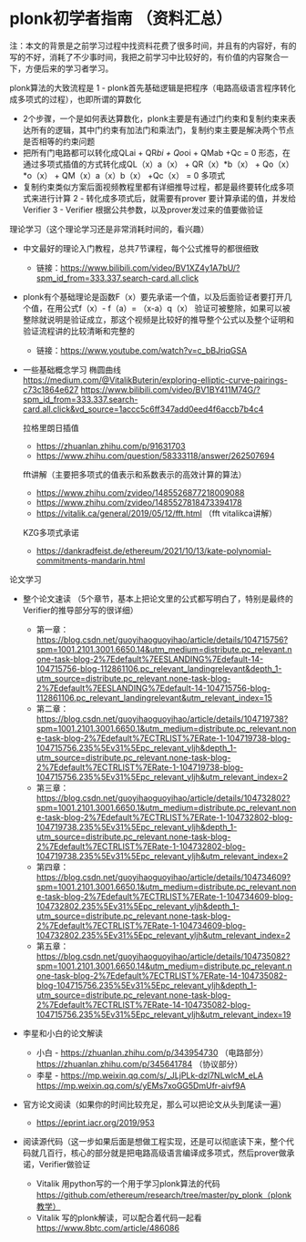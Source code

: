 # plonk初学者指南 （资料汇总）

注：本文的背景是之前学习过程中找资料花费了很多时间，并且有的内容好，有的写的不好，消耗了不少事时间，我把之前学习中比较好的，有价值的内容聚合一下，方便后来的学习者学习。

plonk算法的大致流程是
1 - plonk首先基础逻辑是把程序（电路高级语言程序转化成多项式的过程），也即所谓的算数化
  - 2个步骤，一个是如何表达算数化，plonk主要是有通过门约束和复制约束来表达所有的逻辑，其中门约束有加法门和乘法门，复制约束主要是解决两个节点是否相等的约束问题
  - 把所有门电路都可以转化成QLai + QR*bi + Qo*oi + QMab +Qc = 0  形态，在通过多项式插值的方式转化成QL（x）a（x） + QR（x）*b（x） + Qo（x）*o（x） + QM（x）a（x）b（x） +Qc（x） = 0 多项式
  - 复制约束类似方案后面视频教程里都有详细推导过程，都是最终要转化成多项式来进行计算
2 - 转化成多项式后，就需要有prover 要计算承诺的值，并发给Verifier
3 - Verifier 根据公共参数，以及prover发过来的值要做验证

理论学习（这个理论学习还是非常消耗时间的，看兴趣）

- 中文最好的理论入门教程，总共7节课程，每个公式推导的都很细致  
  - 链接：https://www.bilibili.com/video/BV1XZ4y1A7bU/?spm_id_from=333.337.search-card.all.click
- plonk有个基础理论是函数F（x）要先承诺一个值，以及后面验证者要打开几个值，在用公式f（x）- f（a）= （x-a）q（x） 验证可被整除，如果可以被整除就说明是验证成立，那这个视频是比较好的推导整个公式以及整个证明和验证流程讲的比较清晰和完整的 
  - 链接：https://www.youtube.com/watch?v=c_bBJriqGSA

- 一些基础概念学习
  椭圆曲线
	https://medium.com/@VitalikButerin/exploring-elliptic-curve-pairings-c73c1864e627
	https://www.bilibili.com/video/BV1BY411M74G/?spm_id_from=333.337.search-card.all.click&vd_source=1accc5c6ff347add0eed4f6accb7b4c4

  拉格里朗日插值
	 - https://zhuanlan.zhihu.com/p/91631703
	 - https://www.zhihu.com/question/58333118/answer/262507694

  fft讲解（主要把多项式的值表示和系数表示的高效计算的算法）
   - https://www.zhihu.com/zvideo/1485526877218009088
   - https://www.zhihu.com/zvideo/1485527818473394178
   - https://vitalik.ca/general/2019/05/12/fft.html （fft 	vitalikca讲解）
   
   KZG多项式承诺
   - https://dankradfeist.de/ethereum/2021/10/13/kate-polynomial-commitments-mandarin.html
   
论文学习
- 整个论文速读 （5个章节，基本上把论文里的公式都写明白了，特别是最终的Verifier的推导部分写的很详细）
  - 第一章：https://blog.csdn.net/guoyihaoguoyihao/article/details/104715756?spm=1001.2101.3001.6650.14&utm_medium=distribute.pc_relevant.none-task-blog-2%7Edefault%7EESLANDING%7Edefault-14-104715756-blog-112861106.pc_relevant_landingrelevant&depth_1-utm_source=distribute.pc_relevant.none-task-blog-2%7Edefault%7EESLANDING%7Edefault-14-104715756-blog-112861106.pc_relevant_landingrelevant&utm_relevant_index=15
  - 第二章：https://blog.csdn.net/guoyihaoguoyihao/article/details/104719738?spm=1001.2101.3001.6650.1&utm_medium=distribute.pc_relevant.none-task-blog-2%7Edefault%7ECTRLIST%7ERate-1-104719738-blog-104715756.235%5Ev31%5Epc_relevant_yljh&depth_1-utm_source=distribute.pc_relevant.none-task-blog-2%7Edefault%7ECTRLIST%7ERate-1-104719738-blog-104715756.235%5Ev31%5Epc_relevant_yljh&utm_relevant_index=2
  - 第三章：https://blog.csdn.net/guoyihaoguoyihao/article/details/104732802?spm=1001.2101.3001.6650.1&utm_medium=distribute.pc_relevant.none-task-blog-2%7Edefault%7ECTRLIST%7ERate-1-104732802-blog-104719738.235%5Ev31%5Epc_relevant_yljh&depth_1-utm_source=distribute.pc_relevant.none-task-blog-2%7Edefault%7ECTRLIST%7ERate-1-104732802-blog-104719738.235%5Ev31%5Epc_relevant_yljh&utm_relevant_index=2
  - 第四章：https://blog.csdn.net/guoyihaoguoyihao/article/details/104734609?spm=1001.2101.3001.6650.1&utm_medium=distribute.pc_relevant.none-task-blog-2%7Edefault%7ECTRLIST%7ERate-1-104734609-blog-104732802.235%5Ev31%5Epc_relevant_yljh&depth_1-utm_source=distribute.pc_relevant.none-task-blog-2%7Edefault%7ECTRLIST%7ERate-1-104734609-blog-104732802.235%5Ev31%5Epc_relevant_yljh&utm_relevant_index=2
  - 第五章：https://blog.csdn.net/guoyihaoguoyihao/article/details/104735082?spm=1001.2101.3001.6650.14&utm_medium=distribute.pc_relevant.none-task-blog-2%7Edefault%7ECTRLIST%7ERate-14-104735082-blog-104715756.235%5Ev31%5Epc_relevant_yljh&depth_1-utm_source=distribute.pc_relevant.none-task-blog-2%7Edefault%7ECTRLIST%7ERate-14-104735082-blog-104715756.235%5Ev31%5Epc_relevant_yljh&utm_relevant_index=19
 
 - 李星和小白的论文解读
   - 小白 - https://zhuanlan.zhihu.com/p/343954730 （电路部分）   https://zhuanlan.zhihu.com/p/345641784 （协议部分）
   - 李星 - https://mp.weixin.qq.com/s/_JLjPLk-dzl7NLwlcM_eLA  https://mp.weixin.qq.com/s/yEMs7xoGG5DmUfr-aivf9A
   
 - 官方论文阅读（如果你的时间比较充足，那么可以把论文从头到尾读一遍）
   - https://eprint.iacr.org/2019/953
  
 - 阅读源代码（这一步如果后面是想做工程实现，还是可以彻底读下来，整个代码就几百行，核心的部分就是把电路高级语言编译成多项式，然后prover做承诺，Verifier做验证
   - Vitalik 用python写的一个用于学习plonk算法的代码  https://github.com/ethereum/research/tree/master/py_plonk（plonk教学）
   - Vitalik 写的plonk解读，可以配合着代码一起看 https://www.8btc.com/article/486086
   
   
